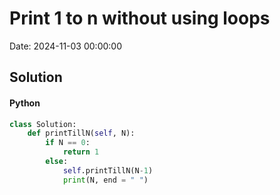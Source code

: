 # Print 1 to n without using loops

Date: 2024-11-03 00:00:00

## Solution

#### Python
```python
class Solution:
    def printTillN(self, N):
        if N == 0:
            return 1
        else:
            self.printTillN(N-1)
            print(N, end = " ")
 ```